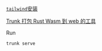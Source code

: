 [`tailwind`安装](https://tailwindcss.com/docs/installation)

[Trunk 打包 Rust Wasm 到 web 的工具](https://trunkrs.dev/)

Run

```bash
trunk serve
```
